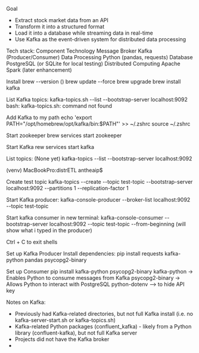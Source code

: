 Goal
- Extract stock market data from an API
- Transform it into a structured format
- Load it into a database while streaming data in real-time
- Use Kafka as the event-driven system for distributed data processing

Tech stack:
Component	        Technology
Message Broker	    Kafka (Producer/Consumer)
Data Processing	    Python (pandas, requests)
Database	        PostgreSQL (or SQLite for local testing)
Distributed         Computing	Apache Spark (later enhancement)

Install
brew --version ()
brew update --force
brew upgrade
brew install kafka

List Kafka topics:
kafka-topics.sh --list --bootstrap-server localhost:9092
bash: kafka-topics.sh: command not found

Add Kafka to my path
echo 'export PATH="/opt/homebrew/opt/kafka/bin:$PATH"' >> ~/.zshrc
source ~/.zshrc

Start zookeeper
 brew services start zookeeper

Start Kafka
rew services start kafka

List topics: (None yet)
kafka-topics --list --bootstrap-server localhost:9092

(venv) MacBookPro:distrETL antheaip$ 

Create test topic
kafka-topics --create --topic test-topic --bootstrap-server localhost:9092 --partitions 1 --replication-factor 1

Start Kafka producer:
kafka-console-producer --broker-list localhost:9092 --topic test-topic

Start kafka consumer in new terminal:
kafka-console-consumer --bootstrap-server localhost:9092 --topic test-topic --from-beginning
(will show what i typed in the producer)

Ctrl + C to exit shells

Set up Kafka Producer
Install dependencies: pip install requests kafka-python pandas psycopg2-binary

Set up Consumer
pip install kafka-python psycopg2-binary
kafka-python -> Enables Python to consume messages from Kafka
psycopg2-binary -> Allows Python to interact with PostgreSQL 
python-dotenv --> to hide API key


Notes on Kafka:
- Previously had Kafka-related directories, but not full Kafka install (i.e. no kafka-server-start.sh or kafka-topics.sh)
- Kafka-related Python packages (confluent_kafka) - likely from a Python library (confluent-kafka), but not full Kafka server
- Projects did not have the Kafka broker
- 